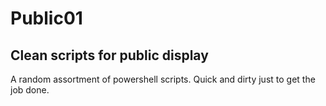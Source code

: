 # Public01
## Clean scripts for public display

A random assortment of powershell scripts.
Quick and dirty just to get the job done.
